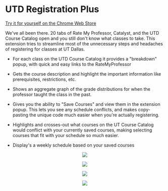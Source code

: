 # UTD Registration Plus
[Try it for yourself on the Chrome Web Store](https://chrome.google.com/webstore/detail/hboadpjkoaieogjimneceaahlppnipaa)

We've all been there. 20 tabs of Rate My Professor, Catalyst, and the UTD Course Catalog open and you still don't know what classes to take. 
This extension tries to streamline most of the unnecessary steps and headaches of registering for classes at UT Dallas. 


- For each class on the UTD Course Catalog it provides a "breakdown" popup, with quick and easy links to the RateMyProfessor

- Gets the course description and highlight the important information like prerequisites, restrictions, etc. 

- Shows an aggregate graph of the grade distributions for when the professor taught the class in the past. 

- Gives you the ability to "Save Courses" and view them in the extension popup. This lets you see any schedule conflicts, and makes copy-pasting the unique code much easier when you're actually registering. 

- Highlights and crosses-out what courses on the UT Course Catalog would conflict with your currently saved courses, making selecting courses that fit with your schedule so much easier. 

- Display's a weekly schedule based on your saved courses

<p align="center"> 
<img src="https://lh3.googleusercontent.com/X5hqHGPU-F2lF3_shT2injxd40eFYXLJfZVxpU1v2w1YvFRW1jQMEXu2yzWHKKpqn5huJL-NEHY=w640-h400-e365">
</p>
<p align="center"> 
<img src="https://lh3.googleusercontent.com/ZCRxTFKFjpGm5ZRMv2iHzMqdnrQHUx_Ih_XhGhy2O4Yn29YccvU5yXXrWXKuVKsNAmEJJ0As4xc=w640-h400-e365">
</p>
<p align="center"> 
<img src="https://lh3.googleusercontent.com/3iRi25wDnVqgzc7pnYUXQq1TvdPpAeDjCmIF9hLU-WKmlchEYQUh_xU-XV00fEbKUr2XVKGkOw=w640-h400-e365">
</p>
<p align="center"> 
<img src="https://lh3.googleusercontent.com/x95blI5D1mseNPLOtHETlLmoVtHm0eeye9uyeWSDd5W6m6fSoZxMMMyQTGUFo5swoTgRivGVyw=w640-h400-e365">
</p>
